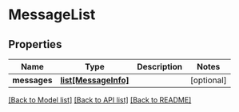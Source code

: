 # MessageList

## Properties
Name | Type | Description | Notes
------------ | ------------- | ------------- | -------------
**messages** | [**list[MessageInfo]**](MessageInfo.md) |  | [optional] 

[[Back to Model list]](../README.md#documentation-for-models) [[Back to API list]](../README.md#documentation-for-api-endpoints) [[Back to README]](../README.md)


